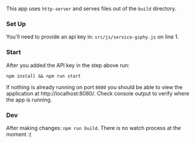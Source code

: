 This app uses `http-server` and serves files out of the `build` directory.

### Set Up

You'll need to provide an api key in:
`src/js/service-giphy.js` on line 1.

### Start

After you added the API key in the step above run:

`npm install && npm run start`

If nothing is already running on port `8080` you should be able to view the application at http://localhost:8080/. Check console output to verify where the app is running.

### Dev

After making changes:
`npm run build`. There is no watch process at the moment :(
